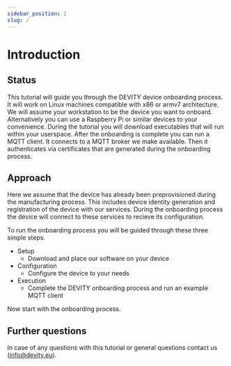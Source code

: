 ```yaml
---
sidebar_position: 1
slug: /
---
```


# Introduction

## Status

This tutorial will guide you through the DEVITY device onboarding process.
It will work on Linux machines compatible with x86 or armv7 architecture.
We will assume your workstation to be the device you want to onboard.
Alternatively you can use a Raspberry Pi or similar devices to your convenience.
During the tutorial you will download executables that will run within your userspace.
After the onboarding is complete you can run a MQTT client.
It connects to a MQTT broker we make available.
Then it authenticates via certificates that are generated during the onboarding process.

## Approach

Here we assume that the device has already been preprovisioned during the manufacturing process.
This includes device identity generation and registration of the device with our services.
During the onboarding process the device will connect to these services to recieve its configuration.  

To run the onboarding process you will be guided through these three simple steps.
- Setup
    - Download and place our software on your device
- Configuration
    - Configure the device to your needs
- Execution
    - Complete the DEVITY onboarding process and run an example MQTT client

Now start with the onboarding process.

## Further questions

In case of any questions with this tutorial or general questions contact us (info@devity.eu).
